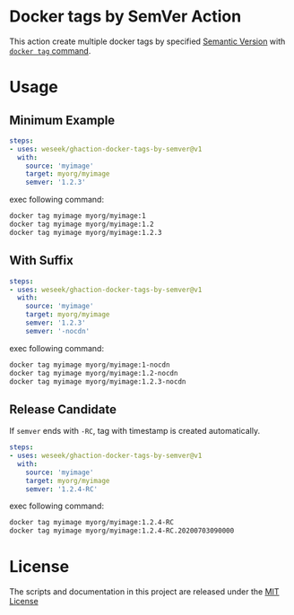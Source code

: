 # Docker tags by SemVer Action

<p align="left">
</p>

This action create multiple docker tags by specified [Semantic Version](https://semver.org/) with [`docker tag` command](https://docs.docker.com/engine/reference/commandline/tag/).

# Usage

## Minimum Example

```yaml
steps:
- uses: weseek/ghaction-docker-tags-by-semver@v1
  with:
    source: 'myimage'
    target: myorg/myimage
    semver: '1.2.3'
```

exec following command:

```bash
docker tag myimage myorg/myimage:1
docker tag myimage myorg/myimage:1.2
docker tag myimage myorg/myimage:1.2.3
```

## With Suffix

```yaml
steps:
- uses: weseek/ghaction-docker-tags-by-semver@v1
  with:
    source: 'myimage'
    target: myorg/myimage
    semver: '1.2.3'
    semver: '-nocdn'
```

exec following command:

```bash
docker tag myimage myorg/myimage:1-nocdn
docker tag myimage myorg/myimage:1.2-nocdn
docker tag myimage myorg/myimage:1.2.3-nocdn
```

## Release Candidate

If `semver` ends with `-RC`, tag with timestamp is created automatically.

```yaml
steps:
- uses: weseek/ghaction-docker-tags-by-semver@v1
  with:
    source: 'myimage'
    target: myorg/myimage
    semver: '1.2.4-RC'
```

exec following command:

```bash
docker tag myimage myorg/myimage:1.2.4-RC
docker tag myimage myorg/myimage:1.2.4-RC.20200703090000
```

# License

The scripts and documentation in this project are released under the [MIT License](LICENSE)
